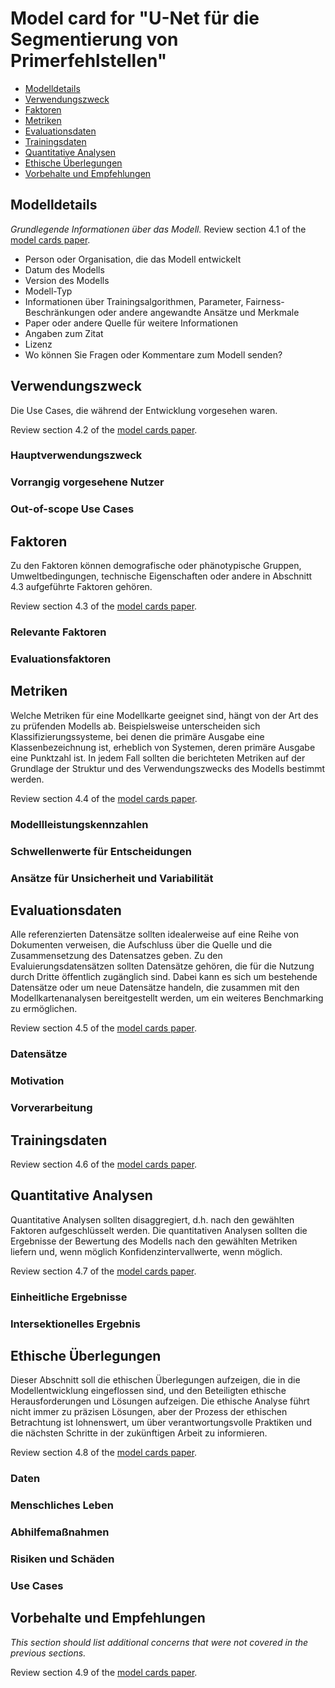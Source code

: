 # Model card for "U-Net für die Segmentierung von Primerfehlstellen"

- [Modelldetails](#model-details)
- [Verwendungszweck](#intended-use)
- [Faktoren](#factors)
- [Metriken](#metrics)
- [Evaluationsdaten](#evaluation-data)
- [Trainingsdaten](#training-data)
- [Quantitative Analysen](#quantitative-analyses)
- [Ethische Überlegungen](#ethical-considerations)
- [Vorbehalte und Empfehlungen](#caveats-and-recommendations)

## Modelldetails

_Grundlegende Informationen über das Modell._
Review section 4.1 of the [model cards paper](https://arxiv.org/abs/1810.03993).

- Person oder Organisation, die das Modell entwickelt
- Datum des Modells
- Version des Modells
- Modell-Typ
- Informationen über Trainingsalgorithmen, Parameter, Fairness-Beschränkungen oder andere angewandte
  Ansätze und Merkmale
- Paper oder andere Quelle für weitere Informationen
- Angaben zum Zitat
- Lizenz
- Wo können Sie Fragen oder Kommentare zum Modell senden?

## Verwendungszweck
Die Use Cases, die während der Entwicklung vorgesehen waren.

Review section 4.2 of the [model cards paper](https://arxiv.org/abs/1810.03993).

### Hauptverwendungszweck

### Vorrangig vorgesehene Nutzer

### Out-of-scope Use Cases

## Faktoren
Zu den Faktoren können demografische oder phänotypische Gruppen, Umweltbedingungen, technische Eigenschaften oder andere in Abschnitt 4.3 aufgeführte Faktoren gehören.

Review section 4.3 of the [model cards paper](https://arxiv.org/abs/1810.03993).

### Relevante Faktoren

### Evaluationsfaktoren

## Metriken
Welche Metriken für eine Modellkarte geeignet sind, hängt von der Art des zu prüfenden Modells ab. Beispielsweise unterscheiden sich Klassifizierungssysteme, bei denen die primäre Ausgabe eine Klassenbezeichnung ist, erheblich von Systemen, deren primäre Ausgabe eine Punktzahl ist. In jedem Fall sollten die berichteten Metriken auf der Grundlage der Struktur und des Verwendungszwecks des Modells bestimmt werden.

Review section 4.4 of the [model cards paper](https://arxiv.org/abs/1810.03993).

### Modellleistungskennzahlen

### Schwellenwerte für Entscheidungen

### Ansätze für Unsicherheit und Variabilität

## Evaluationsdaten

Alle referenzierten Datensätze sollten idealerweise auf eine Reihe von Dokumenten verweisen, die Aufschluss über die Quelle und die Zusammensetzung des Datensatzes geben. Zu den Evaluierungsdatensätzen sollten Datensätze gehören, die für die Nutzung durch Dritte öffentlich zugänglich sind. Dabei kann es sich um bestehende Datensätze oder um neue Datensätze handeln, die zusammen mit den Modellkartenanalysen bereitgestellt werden, um ein weiteres Benchmarking zu ermöglichen.

Review section 4.5 of the [model cards paper](https://arxiv.org/abs/1810.03993).

### Datensätze

### Motivation

### Vorverarbeitung

## Trainingsdaten

Review section 4.6 of the [model cards paper](https://arxiv.org/abs/1810.03993).

## Quantitative Analysen
Quantitative Analysen sollten disaggregiert, d.h. nach den gewählten Faktoren aufgeschlüsselt werden. Die quantitativen Analysen sollten die Ergebnisse der Bewertung des Modells nach den gewählten Metriken liefern und, wenn möglich Konfidenzintervallwerte, wenn möglich.

Review section 4.7 of the [model cards paper](https://arxiv.org/abs/1810.03993).

### Einheitliche Ergebnisse

### Intersektionelles Ergebnis

## Ethische Überlegungen

Dieser Abschnitt soll die ethischen Überlegungen aufzeigen, die in die Modellentwicklung eingeflossen sind, und den Beteiligten ethische Herausforderungen und Lösungen aufzeigen. Die ethische Analyse führt nicht immer zu präzisen Lösungen, aber der Prozess der ethischen Betrachtung ist lohnenswert, um über verantwortungsvolle Praktiken und die nächsten Schritte in der zukünftigen Arbeit zu informieren.

Review section 4.8 of the [model cards paper](https://arxiv.org/abs/1810.03993).

### Daten

### Menschliches Leben

### Abhilfemaßnahmen

### Risiken und Schäden

### Use Cases

## Vorbehalte und Empfehlungen

_This section should list additional concerns that were not covered in the previous sections._

Review section 4.9 of the [model cards paper](https://arxiv.org/abs/1810.03993).


